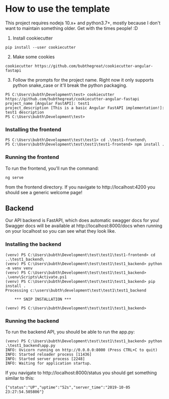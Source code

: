 # How to use the template

This project requires nodejs 10.x+ and python3.7+, mostly because I don't want to maintain something older.  Get with the times people! :D

1. Install cookiecutter

`pip install --user cookiecutter`

2. Make some cookies

`cookiecutter https://github.com/bubthegreat/cookiecutter-angular-fastapi`

3. Follow the prompts for the project name.  Right now it only supports python snake_case or it'll break the python packaging.

```
PS C:\Users\bubth\Development\test> cookiecutter https://github.com/bubthegreat/cookiecutter-angular-fastapi      project_name [Angular FastAPI]: test1
project_description [This is a basic Angular FastAPI implementation!]: test1 description
PS C:\Users\bubth\Development\test>
```

### Installing the frontend

```
PS C:\Users\bubth\Development\test\test1> cd .\test1-frontend\
PS C:\Users\bubth\Development\test\test1\test1-frontend> npm install . 
```

### Running the frontend

To run the frontend, you'll run the command:

`ng serve`

from the frontend directory.  If you navigate to http://localhost:4200 you should see a generic welcome page!

## Backend

Our API backend is FastAPI, which does automatic swagger docs for you!  Swagger docs will be available at http://localhost:8000/docs when running on your localhost so you can see what they look like.

### Installing the backend

```
(venv) PS C:\Users\bubth\Development\test\test1\test1-frontend> cd ..\test1_backend\
(venv) PS C:\Users\bubth\Development\test\test1\test1_backend> python -m venv venv
(venv) PS C:\Users\bubth\Development\test\test1\test1_backend> .\venv\Scripts\Activate.ps1
(venv) PS C:\Users\bubth\Development\test\test1\test1_backend> pip install .
Processing c:\users\bubth\development\test\test1\test1_backend

    *** SNIP INSTALLATION ***

(venv) PS C:\Users\bubth\Development\test\test1\test1_backend>
```

### Running the backend

To run the backend API, you should be able to run the app.py:

```
(venv) PS C:\Users\bubth\Development\test\test1\test1_backend> python .\test1_backend\app.py
INFO: Uvicorn running on http://0.0.0.0:8000 (Press CTRL+C to quit)
INFO: Started reloader process [11436]
INFO: Started server process [2248]
INFO: Waiting for application startup.
```

If you navigate to http://localhost:8000/status you should get something similar to this:

`{"status":"UP","uptime":"52s","server_time":"2019-10-05 23:27:54.505806"}`

## 